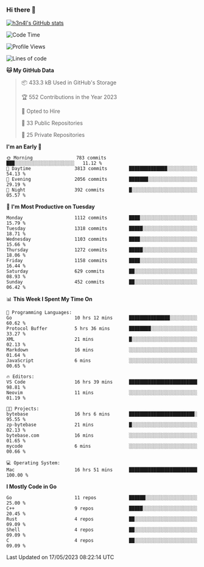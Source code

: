 ### Hi there 👋

[![h3n4l's GitHub stats](https://github-readme-stats.vercel.app/api?username=h3n4l&count_private=true&show_icons=true&theme=radical)](https://github.com/h3n4l/github-readme-stats)

<!--START_SECTION:waka-->
![Code Time](http://img.shields.io/badge/Code%20Time-1%2C227%20hrs%2054%20mins-blue)

![Profile Views](http://img.shields.io/badge/Profile%20Views-0-blue)

![Lines of code](https://img.shields.io/badge/From%20Hello%20World%20I%27ve%20Written-3.2%20million%20lines%20of%20code-blue)

**🐱 My GitHub Data** 

> 📦 433.3 kB Used in GitHub's Storage 
 > 
> 🏆 552 Contributions in the Year 2023
 > 
> 💼 Opted to Hire
 > 
> 📜 33 Public Repositories 
 > 
> 🔑 25 Private Repositories 
 > 
**I'm an Early 🐤** 

```text
🌞 Morning                783 commits         ███░░░░░░░░░░░░░░░░░░░░░░   11.12 % 
🌆 Daytime                3813 commits        ██████████████░░░░░░░░░░░   54.13 % 
🌃 Evening                2056 commits        ███████░░░░░░░░░░░░░░░░░░   29.19 % 
🌙 Night                  392 commits         █░░░░░░░░░░░░░░░░░░░░░░░░   05.57 % 
```
📅 **I'm Most Productive on Tuesday** 

```text
Monday                   1112 commits        ████░░░░░░░░░░░░░░░░░░░░░   15.79 % 
Tuesday                  1318 commits        █████░░░░░░░░░░░░░░░░░░░░   18.71 % 
Wednesday                1103 commits        ████░░░░░░░░░░░░░░░░░░░░░   15.66 % 
Thursday                 1272 commits        █████░░░░░░░░░░░░░░░░░░░░   18.06 % 
Friday                   1158 commits        ████░░░░░░░░░░░░░░░░░░░░░   16.44 % 
Saturday                 629 commits         ██░░░░░░░░░░░░░░░░░░░░░░░   08.93 % 
Sunday                   452 commits         ██░░░░░░░░░░░░░░░░░░░░░░░   06.42 % 
```


📊 **This Week I Spent My Time On** 

```text
💬 Programming Languages: 
Go                       10 hrs 12 mins      ███████████████░░░░░░░░░░   60.62 % 
Protocol Buffer          5 hrs 36 mins       ████████░░░░░░░░░░░░░░░░░   33.27 % 
XML                      21 mins             █░░░░░░░░░░░░░░░░░░░░░░░░   02.13 % 
Markdown                 16 mins             ░░░░░░░░░░░░░░░░░░░░░░░░░   01.64 % 
JavaScript               6 mins              ░░░░░░░░░░░░░░░░░░░░░░░░░   00.65 % 

🔥 Editors: 
VS Code                  16 hrs 39 mins      █████████████████████████   98.81 % 
Neovim                   11 mins             ░░░░░░░░░░░░░░░░░░░░░░░░░   01.19 % 

🐱‍💻 Projects: 
bytebase                 16 hrs 6 mins       ████████████████████████░   95.55 % 
zp-bytebase              21 mins             █░░░░░░░░░░░░░░░░░░░░░░░░   02.13 % 
bytebase.com             16 mins             ░░░░░░░░░░░░░░░░░░░░░░░░░   01.65 % 
mycode                   6 mins              ░░░░░░░░░░░░░░░░░░░░░░░░░   00.66 % 

💻 Operating System: 
Mac                      16 hrs 51 mins      █████████████████████████   100.00 % 
```

**I Mostly Code in Go** 

```text
Go                       11 repos            ██████░░░░░░░░░░░░░░░░░░░   25.00 % 
C++                      9 repos             █████░░░░░░░░░░░░░░░░░░░░   20.45 % 
Rust                     4 repos             ██░░░░░░░░░░░░░░░░░░░░░░░   09.09 % 
Shell                    4 repos             ██░░░░░░░░░░░░░░░░░░░░░░░   09.09 % 
C                        4 repos             ██░░░░░░░░░░░░░░░░░░░░░░░   09.09 % 
```




 Last Updated on 17/05/2023 08:22:14 UTC
<!--END_SECTION:waka-->


